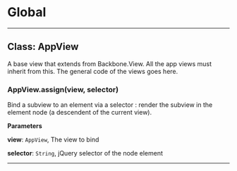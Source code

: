 # Global





* * *

## Class: AppView
A base view that extends from Backbone.View.
All the app views must inherit from this.
The general code of the views goes here.

### AppView.assign(view, selector) 

Bind a subview to an element via a selector : render the subview in
the element node (a descendent of the current view).

**Parameters**

**view**: `AppView`, The view to bind

**selector**: `String`, jQuery selector of the node element




* * *










